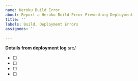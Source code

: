 ```yaml
---
name: Heroku Build Error
about: Report a Heroku Build Error Preventing Deployment
title: ''
labels: Build, Deployment Errors
assignees: ''

---
```


**Details from deployment log**
src/

- [ ]  
- [ ]  
- [ ]  
- [ ]
